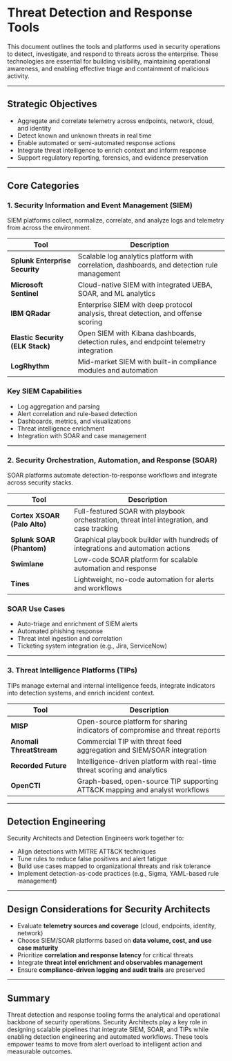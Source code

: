 # Threat Detection and Response Tools

This document outlines the tools and platforms used in security operations to detect, investigate, and respond to threats across the enterprise. These technologies are essential for building visibility, maintaining operational awareness, and enabling effective triage and containment of malicious activity.

---

## Strategic Objectives

- Aggregate and correlate telemetry across endpoints, network, cloud, and identity
- Detect known and unknown threats in real time
- Enable automated or semi-automated response actions
- Integrate threat intelligence to enrich context and inform response
- Support regulatory reporting, forensics, and evidence preservation

---

## Core Categories

### 1. Security Information and Event Management (SIEM)

SIEM platforms collect, normalize, correlate, and analyze logs and telemetry from across the environment.

| Tool | Description |
|------|-------------|
| **Splunk Enterprise Security** | Scalable log analytics platform with correlation, dashboards, and detection rule management |
| **Microsoft Sentinel** | Cloud-native SIEM with integrated UEBA, SOAR, and ML analytics |
| **IBM QRadar** | Enterprise SIEM with deep protocol analysis, threat detection, and offense scoring |
| **Elastic Security (ELK Stack)** | Open SIEM with Kibana dashboards, detection rules, and endpoint telemetry integration |
| **LogRhythm** | Mid-market SIEM with built-in compliance modules and automation |

### Key SIEM Capabilities
- Log aggregation and parsing
- Alert correlation and rule-based detection
- Dashboards, metrics, and visualizations
- Threat intelligence enrichment
- Integration with SOAR and case management

---

### 2. Security Orchestration, Automation, and Response (SOAR)

SOAR platforms automate detection-to-response workflows and integrate across security stacks.

| Tool | Description |
|------|-------------|
| **Cortex XSOAR (Palo Alto)** | Full-featured SOAR with playbook orchestration, threat intel integration, and case tracking |
| **Splunk SOAR (Phantom)** | Graphical playbook builder with hundreds of integrations and automation actions |
| **Swimlane** | Low-code SOAR platform for scalable automation and response |
| **Tines** | Lightweight, no-code automation for alerts and workflows |

### SOAR Use Cases
- Auto-triage and enrichment of SIEM alerts
- Automated phishing response
- Threat intel ingestion and correlation
- Ticketing system integration (e.g., Jira, ServiceNow)

---

### 3. Threat Intelligence Platforms (TIPs)

TIPs manage external and internal intelligence feeds, integrate indicators into detection systems, and enrich incident context.

| Tool | Description |
|------|-------------|
| **MISP** | Open-source platform for sharing indicators of compromise and threat reports |
| **Anomali ThreatStream** | Commercial TIP with threat feed aggregation and SIEM/SOAR integration |
| **Recorded Future** | Intelligence-driven platform with real-time threat scoring and analytics |
| **OpenCTI** | Graph-based, open-source TIP supporting ATT&CK mapping and analyst workflows |

---

## Detection Engineering

Security Architects and Detection Engineers work together to:
- Align detections with MITRE ATT&CK techniques
- Tune rules to reduce false positives and alert fatigue
- Build use cases mapped to organizational threats and risk tolerance
- Implement detection-as-code practices (e.g., Sigma, YAML-based rule management)

---

## Design Considerations for Security Architects

- Evaluate **telemetry sources and coverage** (cloud, endpoints, identity, network)
- Choose SIEM/SOAR platforms based on **data volume, cost, and use case maturity**
- Prioritize **correlation and response latency** for critical threats
- Integrate **threat intel enrichment and observables management**
- Ensure **compliance-driven logging and audit trails** are preserved

---

## Summary

Threat detection and response tooling forms the analytical and operational backbone of security operations. Security Architects play a key role in designing scalable pipelines that integrate SIEM, SOAR, and TIPs while enabling detection engineering and automated workflows. These tools empower teams to move from alert overload to intelligent action and measurable outcomes.

